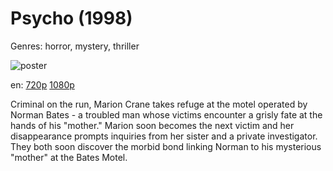 # Psycho (1998)

Genres: horror, mystery, thriller

![poster](http://image.tmdb.org/t/p/w500/5emaTTGS8rnLgZrBS98zqv1XWqE.jpg)

en:
  [720p](magnet:?xt=urn:btih:313b2b003d24c696cfef58507a584acd01985176&dn=Psycho+%281960%29+720p+BrRip+x264+-+YIFY&tr=udp%3A%2F%2Ftracker.openbittorrent.com%3A80%2Fannounce&tr=udp%3A%2F%2Fglotorrents.pw%3A6969%2Fannounce&tr=udp%3A%2F%2Ftracker.openbittorrent.com%3A80%2Fannounce&tr=udp%3A%2F%2Ftracker.opentrackr.org%3A1337%2Fannounce&tr=udp%3A%2F%2Fzer0day.to%3A1337%2Fannounce&tr=udp%3A%2F%2Ftracker.coppersurfer.tk%3A6969%2Fannounce)
  [1080p](magnet:?xt=urn:btih:ff7a9ee6efdd4d6f0fc50362b77e277adeb4e17f&dn=Psycho+(1998)+%5B1080p%5D&tr=udp%3A%2F%2Ftracker.yify-torrents.com%2Fannounce&tr=udp%3A%2F%2Fopen.demonii.com%3A1337&tr=udp%3A%2F%2Fexodus.desync.com%3A6969&tr=udp%3A%2F%2Ftracker.istole.it%3A80&tr=udp%3A%2F%2Ftracker.publicbt.com%3A80&tr=udp%3A%2F%2Ftracker.openbittorrent.com%3A80&tr=udp%3A%2F%2Ftracker.leechers-paradise.org%3A6969&tr=udp%3A%2F%2F9.rarbg.com%3A2710&tr=udp%3A%2F%2Ftracker.coppersurfer.tk%3A6969)
  


Criminal on the run, Marion Crane takes refuge at the motel operated by Norman Bates - a troubled man whose victims encounter a grisly fate at the hands of his "mother." Marion soon becomes the next victim and her disappearance prompts inquiries from her sister and a private investigator. They both soon discover the morbid bond linking Norman to his mysterious "mother" at the Bates Motel.